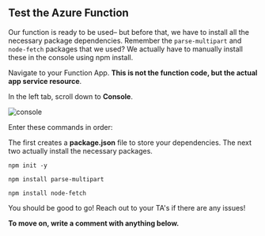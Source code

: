 ## Test the Azure Function

Our function is ready to be used– but before that, we have to install all the necessary package dependencies. Remember the `parse-multipart`  and `node-fetch`  packages that we used? We actually have to manually install these in the console using npm install.



Navigate to your Function App. **This is not the function code, but the actual app service resource**. 



In the left tab, scroll down to **Console**.


![console](https://github.com/natalieh235/azure-functions-course/blob/master/images/clientflow.png)



Enter these commands in order:

The first creates a **package.json** file to store your dependencies. The next two actually install the necessary packages.

```
npm init -y 

npm install parse-multipart

npm install node-fetch
```

You should be good to go! Reach out to your TA's if there are any issues!

**To move on, write a comment with anything below.**
